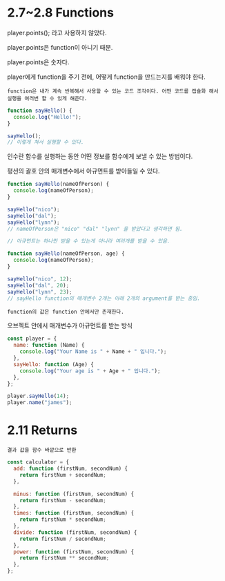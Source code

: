 # 2.7~2.8 Functions

player.points(); 라고 사용하지 않았다.

player.points은 function이 아니기 때문.

player.points은 숫자다.

player에게 function을 주기 전에, 어떻게 function을 만드는지를 배워야 한다.

    function은 내가 계속 반복해서 사용할 수 있는 코드 조각이다. 어떤 코드를 캡슐화 해서 실행을 여러번 할 수 있게 해준다.

```js
function sayHello() {
  console.log("Hello!");
}

sayHello();
// 이렇게 쳐서 실행할 수 있다.
```

인수란 함수를 실행하는 동안 어떤 정보를 함수에게 보낼 수 있는 방법이다.

펑션의 괄호 안의 매개변수에서 아규먼트를 받아들일 수 있다.

```js
function sayHello(nameOfPerson) {
  console.log(nameOfPerson);
}

sayHello("nico");
sayHello("dal");
sayHello("lynn");
// nameOfPerson은 "nico" "dal" "lynn" 을 받았다고 생각하면 됨.

// 아규먼트는 하나만 받을 수 있는게 아니라 여러개를 받을 수 있음.

function sayHello(nameOfPerson, age) {
  console.log(nameOfPerson);
}

sayHello("nico", 12);
sayHello("dal", 20);
sayHello("lynn", 23);
// sayHello function의 매개변수 2개는 아래 2개의 argument를 받는 중임.
```

    function의 값은 function 안에서만 존재한다.

오브젝트 안에서 매개변수가 아규먼트를 받는 방식

```js
const player = {
  name: function (Name) {
    console.log("Your Name is " + Name + " 입니다.");
  },
  sayHello: function (Age) {
    console.log("Your age is " + Age + " 입니다.");
  },
};

player.sayHello(14);
player.name("james");
```

# 2.11 Returns

    결과 값을 함수 바깥으로 반환

```js
const calculator = {
  add: function (firstNum, secondNum) {
    return firstNum + secondNum;
  },

  minus: function (firstNum, secondNum) {
    return firstNum - secondNum;
  },
  times: function (firstNum, secondNum) {
    return firstNum * secondNum;
  },
  divide: function (firstNum, secondNum) {
    return firstNum / secondNum;
  },
  power: function (firstNum, secondNum) {
    return firstNum ** secondNum;
  },
};
```
